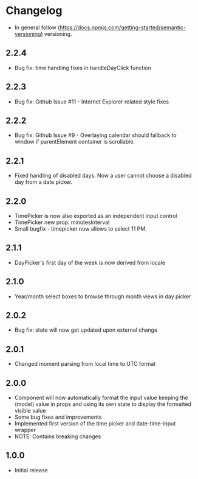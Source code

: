 # Changelog

* In general follow (https://docs.npmjs.com/getting-started/semantic-versioning) versioning.

## <next>

## 2.2.4
* Bug fix: time handling fixes in handleDayClick function

## 2.2.3
* Bug fix: Github Issue #11 - Internet Explorer related style fixes

## 2.2.2
* Bug fix: Github Issue #9 - Overlaying calendar should fallback to window if parentElement container is scrollable.

## 2.2.1
* Fixed handling of disabled days. Now a user cannot choose a disabled day from a date picker.

## 2.2.0
* TimePicker is now also exported as an independent input control
* TimePicker new prop: minutesInterval
* Small bugfix - timepicker now allows to select 11 PM.

## 2.1.1
* DayPicker's first day of the week is now derived from locale

## 2.1.0
* Year/month select boxes to browse through month views in day picker

## 2.0.2
* Bug fix: state will now get updated upon external change

## 2.0.1
* Changed moment parsing from local time to UTC format

## 2.0.0
* Component will now automatically format the input value keeping the (model) value in props and using its own state to display the formatted visible value
* Some bug fixes and improvements
* Implemented first version of the time picker and date-time-input wrapper
* NOTE: Contains breaking changes

## 1.0.0
* Initial release
